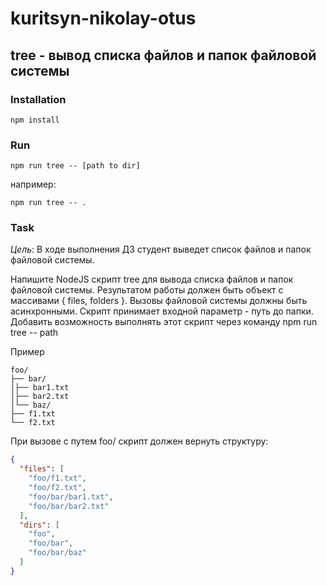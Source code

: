 # kuritsyn-nikolay-otus
## tree - вывод списка файлов и папок файловой системы

### Installation

```
npm install
```
### Run

```
npm run tree -- [path to dir]
```
например:
```
npm run tree -- .
```

### Task
*Цель*: В ходе выполнения ДЗ студент выведет список файлов и папок файловой системы.

Напишите NodeJS скрипт tree для вывода списка файлов и папок файловой системы. Результатом работы должен быть объект с массивами { files, folders }. Вызовы файловой системы должны быть асинхронными. Скрипт принимает входной параметр - путь до папки. Добавить возможность выполнять этот скрипт через команду npm run tree -- path

Пример
``` text
foo/ 
├── bar/ 
│├── bar1.txt
│├── bar2.txt 
│└── baz/ 
├── f1.txt 
└── f2.txt
```
При вызове с путем foo/ скрипт должен вернуть структуру:
``` json
{
  "files": [
    "foo/f1.txt",
    "foo/f2.txt",
    "foo/bar/bar1.txt",
    "foo/bar/bar2.txt"
  ],
  "dirs": [
    "foo",
    "foo/bar",
    "foo/bar/baz"
  ]
}
```